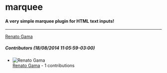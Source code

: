 # marquee
#### A very simple marquee plugin for HTML text inputs!
---
[Renato Gama](mailto:renato@gammasoft.com.br)  

##### Contributors (18/08/2014 11:05:59-03:00)
- ![Renato Gama](http://www.gravatar.com/avatar/e5c3912f727b5788f229e2be8e8d65e2?s=40&d=identicon)  
  [Renato Gama](https://github.com/renatoargh) - 1 contributions
